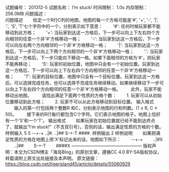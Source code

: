
试题编号：	201312-5
试题名称：	I’m stuck!
时间限制：	1.0s
内存限制：	256.0MB
问题描述：	
问题描述
　　给定一个R行C列的地图，地图的每一个方格可能是'#', '+', '-', '|', '.', 'S', 'T'七个字符中的一个，分别表示如下意思：
　　'#': 任何时候玩家都不能移动到此方格；
　　'+': 当玩家到达这一方格后，下一步可以向上下左右四个方向相邻的任意一个非'#'方格移动一格；
　　'-': 当玩家到达这一方格后，下一步可以向左右两个方向相邻的一个非'#'方格移动一格；
　　'|': 当玩家到达这一方格后，下一步可以向上下两个方向相邻的一个非'#'方格移动一格；
　　'.': 当玩家到达这一方格后，下一步只能向下移动一格。如果下面相邻的方格为'#'，则玩家不能再移动；
　　'S': 玩家的初始位置，地图中只会有一个初始位置。玩家到达这一方格后，下一步可以向上下左右四个方向相邻的任意一个非'#'方格移动一格；
　　'T': 玩家的目标位置，地图中只会有一个目标位置。玩家到达这一方格后，可以选择完成任务，也可以选择不完成任务继续移动。如果继续移动下一步可以向上下左右四个方向相邻的任意一个非'#'方格移动一格。
　　此外，玩家不能移动出地图。
　　请找出满足下面两个性质的方格个数：
　　1. 玩家可以从初始位置移动到此方格；
　　2. 玩家不可以从此方格移动到目标位置。
输入格式
　　输入的第一行包括两个整数R 和C，分别表示地图的行和列数。(1 ≤ R, C ≤ 50)。
　　接下来的R行每行都包含C个字符。它们表示地图的格子。地图上恰好有一个'S'和一个'T'。
输出格式
　　如果玩家在初始位置就已经不能到达终点了，就输出“I'm stuck!”（不含双引号）。否则的话，输出满足性质的方格的个数。
样例输入
5 5
--+-+
..|#.
..|##
S-+-T
####.
样例输出
2
样例说明
　　如果把满足性质的方格在地图上用'X'标记出来的话，地图如下所示：
　　--+-+
　　..|#X
　　..|##
　　S-+-T
　　####X 
————————————————
版权声明：本文为CSDN博主「海岛Blog」的原创文章，遵循CC 4.0 BY-SA版权协议，转载请附上原文出处链接及本声明。
原文链接：https://blog.csdn.net/tigerisland45/article/details/55060929
<!--stackedit_data:
eyJoaXN0b3J5IjpbLTE4MDA3MTA1ODhdfQ==
-->